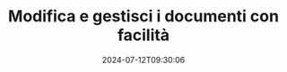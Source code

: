 ---
############################# Static ############################
layout: "family"
date: 2024-07-12T09:30:06
draft: false

product: "Editor"
product_tag: "editor"

############################# Head ############################
head_title: "Soluzione per la modifica dei documenti | API locali e app gratuita"
head_description: "Modifica MS Office, OpenDocument, immagini PDF e altri formati di file utilizzando la soluzione locale o utilizza l'app Editor di documenti online."

############################# Header ############################
title: "Modifica e gestisci i documenti con facilità"
description: |
  Editor di documenti per manipolare Microsoft Office, OpenOffice, PDF, HTML e altri formati di file di documenti.

  Crea nuovi documenti da zero.

  Gestisci facilmente i campi modulo all'interno dei documenti.
  
############################# Platforms ############################
supported_platforms:
  enable: true  
  head_title: "Scegli la tua piattaforma"
  title: "Indipendenza dalla piattaforma"
  description: "La libreria GroupDocs.Editor supporta i seguenti sistemi operativi e framework:"
  details_link_title: "Saperne di più"
  items:
    # supported_platforms loop
    - title: ".NET"
      description: "GroupDocs.Editor per .NET"
      color: "blue"
      tag: "net"
      link: "/editor/net/"
      features_link: "https://docs.groupdocs.com/editor/net/system-requirements/"
      features:
        # features loop
        - content: ".NET Framework 4.6.2 o versione successiva  <br>  .NET Core 2.0 o versione successiva  <br>  .NET 6.0 o versione successiva <br>  Mono Framework 2.6.7 o successiva"
          rows: "4"
        # features loop
        - content: "Windows, Linux, sistema operativo Mac"
          rows: "1"
        # features loop
        - content: "Microsoft Visual Studio  <br>  Xamarin (Android, iOS, Mac)  <br>  MonoDevelop"
          rows: "3"
         # features loop
        - content: "Oltre 60 formati di file"
          rows: "1"
    
    # supported_platforms loop
    - title: "Java"
      description: "GroupDocs.Editor per Java"
      color: "red"
      tag: "java"
      link: "/editor/java/"
      features_link: "https://docs.groupdocs.com/editor/java/system-requirements/"
      features:
        # features loop
        - content: "J2SE 8.0 o versione successiva"
          rows: "4"
        # features loop
        - content:  "Windows, Linux, sistema operativo Mac"
          rows: "1"
        # features loop
        - content:  "IntelliJ IDEA  <br>  Eclipse  <br>  NetBeans"
          rows: "3"
         # features loop
        - content:  "Oltre 50 formati di file"
          rows: "1"
    
    # supported_platforms loop
    - title: "Node.js"
      description: "GroupDocs.Editor per Node.js"
      color: "green"
      tag: "nodejs-java"
      link: "/editor/nodejs-java/"
      features_link: "https://docs.groupdocs.com/editor/nodejs-java/system-requirements/"
      features:
        # features loop
        - content: "Node.js 16+ e J2SE 8.0 (1.8)+"
          rows: "4"
        # features loop
        - content: Windows, Linux, Mac OS
          rows: "1"
        # features loop
        - content:  "Atom <br> Visual Studio Code <br> Qualsiasi altro editor di testo"
          rows: "3"
         # features loop
        - content:  "Oltre 50 formati di file"
          rows: "1"
 
############################# Features ############################

features:
  enable: true
  title: "GroupDocs.Editor in breve"
  description: "API per modificare, tradurre e salvare diversi formati di documenti senza problemi."

  items:
    # feature loop
    - icon: "merge"
      title: "Modifica più formati di file"
      content: "Modifica senza problemi più PDF, Office e molti altri formati supportati."

    # feature loop
    - icon: "split"
      title: "Traduci in HTML/CSS"
      content: "Traduci documenti in markup HTML/CSS compatibile con gli editor WYSIWYG."

    # feature loop
    - icon: "structure"
      title: "Salva i documenti modificati"
      content: "Salva HTML/CSS modificato nel formato del documento di origine o esporta in PDF."
    
    # feature loop
    - icon: "preview"
      title: "Estrazione delle informazioni sui documenti"
      content: "Estrai informazioni come conteggio delle pagine, dimensioni e stato di crittografia."

############################# Code samples ############################
code_samples:
  enable: true
  title: "Vetrina pratica dei codici"
  description: "Alcuni casi d'uso delle operazioni tipiche di GroupDocs.Editor."
  items:
    # code sample loop
    - title: "Modificare un documento"
      content: |
        GroupDocs.Editor ti consente di modificare vari formati di documenti e salvare le modifiche. Puoi modificare interi documenti o parti specifiche dei tuoi documenti. 
      samples:
        - language: "C#"
          color: "blue"
          content: |
            ```csharp {style=abap}   
             // Load document
            Editor editor = new Editor("sample.docx");
            
            // Edit document
            EditableDocument editableDocument = editor.Edit();
            
            // Save edited document
            editor.Save(editableDocument, "edited_sample.docx");
            ```
        - language: "Java"
          color: "red"
          content: |
            ```java {style=abap}   
            // Load document
            Editor editor = new Editor("sample.docx");
            
            // Edit document
            EditableDocument editableDocument = editor.edit();
            
            // Save edited document
            editor.save(editableDocument, "edited_sample.docx");
            ```
        - language: "TypeScript"
          color: "green"
          content: |
            ```javascript {style=abap}   
            // Load document
            const editor = new Editor("sample.docx");
            
            // Edit document
            const editableDocument = editor.edit();
            
            // Save edited document
            editor.save(editableDocument, "edited_sample.docx");
            ```

############################# Formats ############################
formats:
  enable: true
  title:  "Sono supportati oltre 60 formati di file"
  description: "GroupDocs.Editor supporta operazioni con un'ampia gamma di [formati di documenti](https://docs.groupdocs.com/editor/net/supported-document-formats/)." 

############################# Metrics ############################

metrics:
  enable: true
  title: "Metriche approfondite e approfondimenti statistici"
  description: "Immergiti in un'analisi dettagliata delle nostre cifre chiave, fornendo metriche complete e approfondimenti statistici sui nostri risultati, impatto e crescita."

  items:
    # metrics loop
    - number: "60+"
      title: "Formati supportati"
      content: "Ciascuna libreria supporta la modifica di oltre 60 dei formati di file e documenti più diffusi."

    # metrics loop
    - number: "274k"
      title: "Download di NuGet"
      content: "GroupDocs.Editor per .NET ha più di 274.000 download dal gestore pacchetti NuGet."

    # metrics loop
    - number: "5.5k"
      title: "Download di Maven"
      content: "GroupDocs.Editor per Java ha più di 5,5K download dal nostro repository Maven."
    
    # metrics loop
    - number: "140+"
      title: "Clienti felici"
      content: "Le nostre librerie sono utilizzate sia da piccoli sviluppatori individuali che da aziende leader in tutto il mondo."


############################# Customers ############################
# logo size X1 => 170:70  X2 => 340 : 140

customers:
  enable: true
  title: "I nostri clienti felici"
  description: "Le librerie GroupDocs sono utilizzate da marchi distinti e rinomati a livello globale in tutto il mondo."

  items:
    # customers loop
    - title: "BenQ Corporation"
      logo: "benq"
    # customers loop
    - title: "Nasdaq Stock Market"
      logo: "nasdaq"
    # customers loop
    - title: "AT&T Inc."
      logo: "att"
    # customers loop
    - title: "AstraZeneca"
      logo: "astrazeneca"
    # customers loop
    - title: "Central Bank of Argentina"
      logo: "argentinacentralbank"
    # customers loop
    - title: "Roche Holding AG"
      logo: "roche"
    # customers loop
    - title: "Capita"
      logo: "capita"
    # customers loop
    - title: "Axa S.A."
      logo: "axa"
    # customers loop
    - title: "Instructure Inc."
      logo: "instructure"
     # customers loop
    - title: "Wipro"
      logo: "wipro"

############################# Actions ############################

actions:
  enable: true
  title: "Pronti per iniziare?"
  description: "Prova gratuitamente le funzionalità di GroupDocs.Editor sulla tua piattaforma."
  items:
    #  loop
    - title: ".NET"
      link: "/editor/net/"
      color: "blue"
        #  loop
    - title: "Java"
      link: "/editor/java/"
      color: "red"
        #  loop
    - title: "Node.js"
      link: "/editor/nodejs-java/"
      color: "green"

############################# Faq ############################

faq:
  enable: true
  title:  "Domande frequenti"
  description:  "Risposte alle domande più frequenti."
  items:
    #  loop
    - question: "La libreria GroupDocs.Editor necessita di altri software di terze parti per manipolare i documenti?"
      answer: |
        GroupDocs.Editor non richiede l'installazione di alcun software esterno come Adobe Acrobat, Microsoft Office o qualsiasi altro.
     #  loop
    - question:  "Posso provare la libreria GroupDocs.Editor prima di acquistarla?"
      answer: |
        Sì, puoi provare GroupDocs.Editor senza acquistare una licenza. Una volta installata senza licenza, la libreria funziona in modalità di prova. In questa modalità, i badge di prova vengono aggiunti al documento risultante e questo viene tagliato alle prime 3 pagine. Se desideri testare GroupDocs.Editor senza le limitazioni della versione di prova, puoi anche richiedere una licenza temporanea di 30 giorni. Per ulteriori dettagli, vedere [Ottieni una licenza temporanea](https://purchase.groupdocs.com/temporary-license/).
    #  loop 
    - question:  "Che licenze hai?"
      answer: |
        Offriamo diversi tipi di licenza per soddisfare le esigenze di particolari sviluppatori o aziende. I tipi di licenza dipendono dal numero di sviluppatori, dal numero di ubicazioni dei siti degli sviluppatori e dalla necessità di fornire il nostro SDK/API ai tuoi clienti finali. In alternativa, puoi scegliere licenze a consumo in base all'utilizzo mensile del prodotto. Scopri di più su [Tipi di licenza](https://purchase.groupdocs.com/policies/license-types/).                      
     
############################# Cloud ############################

cloud_links:
  enable: true
  title: "API a basso codice GroupDocs.Editor"
  description: "Accelera la modifica dei documenti in qualsiasi tipo di applicazione con la nostra API REST basata su cloud."

  items:
    #  loop
    - icon: "groupdocs_editor-for-curl"
      title: "GroupDocs.Editor Cloud per cURL"
      link: "https://products.groupdocs.cloud/editor/curl"
      content: "Semplici comandi cURL per l'editor di documenti RESTful API cloud per modificare e tradurre documenti."

    #  loop
    - icon: "groupdocs_editor-for-net"
      title: "GroupDocs.Editor Cloud per .NET"
      link: "https://products.groupdocs.cloud/editor/net"
      content: "Cloud SDK per Microsoft .NET per implementare funzionalità di modifica rapida dei documenti nelle applicazioni basate su .NET."

    #  loop
    - icon: "groupdocs_editor-for-java"
      title: "GroupDocs.Editor Cloud per Java"
      link: "https://products.groupdocs.cloud/editor/java"
      content: "Modifica e traduci documenti nelle tue applicazioni Java utilizzando la nostra API Cloud."
    
############################# Apps ############################

app_links:
  enable: true
  title: "App GroupDocs.Editor NoCode"
  description: "Applicazione online che ti consente di modificare oltre 170 formati di file popolari nel browser."

  items:
    #  loop
    - icon: "groupdocs_editor-app"
      title: "GroupDocs.editor Total"
      link: "https://products.groupdocs.app/editor/total"
      content: "Prova la nostra app online gratuita per modificare più di 30 tipi di file senza uscire dal tuo browser web preferito."

    #  loop
    - icon: "groupdocs_words-app"
      title:  "GroupDocs.editor DOCX"
      link: "https://products.groupdocs.app/editor/docx"
      content: "Modifica file DOCX online senza problemi."

    #  loop
    - icon: "groupdocs_pdf-app"
      title:  "GroupDocs.editor PDF"
      link: "https://products.groupdocs.app/editor/pdf"
      content: "Modifica i file PDF direttamente dal browser web."
    
---